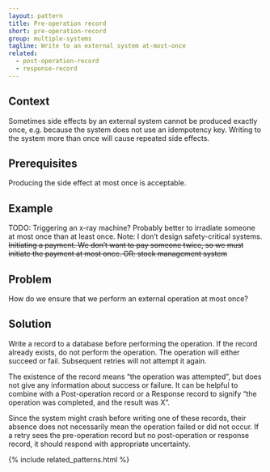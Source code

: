 ```yaml
---
layout: pattern
title: Pre-operation record
short: pre-operation-record
group: multiple-systems
tagline: Write to an external system at-most-once
related:
  - post-operation-record
  - response-record
---
```


## Context

Sometimes side effects by an external system cannot be produced exactly once, e.g. because the system does not use an idempotency key. Writing to the system more than once will cause repeated side effects.

## Prerequisites

Producing the side effect at most once is acceptable.

## Example

TODO: Triggering an x-ray machine? Probably better to irradiate someone at most once than at least once. Note: I don’t design safety-critical systems. ~~Initiating a payment. We don’t want to pay someone twice, so we must initiate the payment at most once.
OR: stock management system~~

## Problem

How do we ensure that we perform an external operation at most once?

## Solution

Write a record to a database before performing the operation. If the record already exists, do not perform the operation. The operation will either succeed or fail. Subsequent retries will not attempt it again.

The existence of the record means “the operation was attempted”,  but does not give any information about success or failure. It can be helpful to combine with a Post-operation record or a Response record to signify “the operation was completed, and the result was X”.

Since the system might crash before writing one of these records, their absence does not necessarily mean the operation failed or did not occur. If a retry sees the pre-operation record but no post-operation or response record, it should respond with appropriate uncertainty.

{% include related_patterns.html %}
